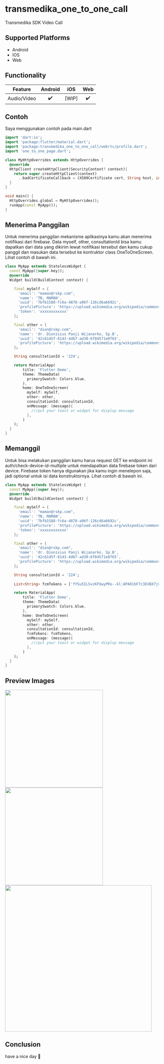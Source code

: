 # transmedika_one_to_one_call

Transmedika SDK Video Call

## Supported Platforms

- Android
- IOS
- Web

## Functionality

| Feature | Android |  iOS  | Web |
| :-------------: | :-------------:|:-----:| :-----: |
| Audio/Video | :heavy_check_mark: | [WIP] | :heavy_check_mark: |

## Contoh

Saya menggunakan contoh pada main.dart

```dart
import 'dart:io';
import 'package:flutter/material.dart';
import 'package:transmedika_one_to_one_call/webrtc/profile.dart';
import 'one_to_one_page.dart';

class MyHttpOverrides extends HttpOverrides {
  @override
  HttpClient createHttpClient(SecurityContext? context){
    return super.createHttpClient(context)
      ..badCertificateCallback = (X509Certificate cert, String host, int port)=> true;
  }
}

void main() {
  HttpOverrides.global = MyHttpOverrides();
  runApp(const MyApp());
}
```


## Menerima Panggilan

Untuk menerima panggilan mekanisme aplikasinya kamu akan menerima notifikasi dari firebase. 
Data myself, other, consultationId bisa kamu dapatkan dari data yang dikirim lewat notifikasi tersebut dan 
kamu cukup panggil dan masukan data tersebut ke kontruktor class OneToOneScreen. 
Lihat contoh di bawah ini.

```dart
class MyApp extends StatelessWidget {
  const MyApp({super.key});
  @override
  Widget build(BuildContext context) {

    final mySelf = {
      'email': "maman@rskp.com",
      'name': 'TN, MAMAN',
      'uuid': '7bfb1588-fc6a-4878-a96f-126cd6a6692c',
      'profilePicture': 'https://upload.wikimedia.org/wikipedia/commons/0/04/Elon_Musk_and_Hans_Koenigsmann_at_the_SpaceX_CRS-8_post-launch_press_conference_%2826223624532%29_%28cropped%29.jpg',
      'token': 'xxxxxxxxxxxx'
    };

    final other = {
      'email': "dion@rskp.com",
      'name': 'dr. Dionisius Panji Wijanarko, Sp.B',
      'uuid': '42c6145f-8143-4d67-ad30-6f84571e0f65',
      'profilePicture': 'https://upload.wikimedia.org/wikipedia/commons/thumb/5/56/Donald_Trump_official_portrait.jpg/710px-Donald_Trump_official_portrait.jpg',
    };

    String consultationId = '224';

    return MaterialApp(
        title: 'Flutter Demo',
        theme: ThemeData(
          primarySwatch: Colors.blue,
        ),
        home: OneToOneScreen(
          mySelf: mySelf,
          other: other,
          consultationId: consultationId,
          onMessage: (message){
            ///put your toast or widget for display message
          },
        )
    );
  }
}
```

## Memanggil

Untuk bisa melakukan panggilan kamu harus request GET ke endpoint ini auth/check-device-id-multiple untuk mendapatkan data firebase token dari device.
Firebase token hanya digunakan jika kamu ingin menelepon saja, jadi optional untuk isi data konstruktornya.
Lihat contoh di bawah ini.

```dart
class MyApp extends StatelessWidget {
  const MyApp({super.key});
  @override
  Widget build(BuildContext context) {

    final mySelf = {
      'email': "maman@rskp.com",
      'name': 'TN, MAMAN',
      'uuid': '7bfb1588-fc6a-4878-a96f-126cd6a6692c',
      'profilePicture': 'https://upload.wikimedia.org/wikipedia/commons/0/04/Elon_Musk_and_Hans_Koenigsmann_at_the_SpaceX_CRS-8_post-launch_press_conference_%2826223624532%29_%28cropped%29.jpg',
      'token': 'xxxxxxxxxxxx'
    };

    final other = {
      'email': "dion@rskp.com",
      'name': 'dr. Dionisius Panji Wijanarko, Sp.B',
      'uuid': '42c6145f-8143-4d67-ad30-6f84571e0f65',
      'profilePicture': 'https://upload.wikimedia.org/wikipedia/commons/thumb/5/56/Donald_Trump_official_portrait.jpg/710px-Donald_Trump_official_portrait.jpg',
    };

    String consultationId = '224';
    
    List<String> fcmTokens = ['fYSu5ILSvcKFUwyPRo--kl:APA91bF7c3EVBX7jvGvhQZrFC-Y2t83sjZ79gljq03WE9finRILE608KHAZkrX0MRIjAZL2Fi2Cvy1orZY8C9sgNfTH_eHWJl0X7quGSyusbTDaCnwVtGuwT22H3PbQwhaPmAXgqX6Oq'];

    return MaterialApp(
        title: 'Flutter Demo',
        theme: ThemeData(
          primarySwatch: Colors.blue,
        ),
        home: OneToOneScreen(
          mySelf: mySelf,
          other: other,
          consultationId: consultationId,
          fcmTokens: fcmTokens,
          onMessage: (message){
            ///put your toast or widget for display message
          },
        )
    );
  }
}
```

## Preview Images
<img src="https://raw.githubusercontent.com/WidiNetkrom/transmedika-video-call/main/screenshoots/Screenshot_20230405-143410.png" width="320px" />
<img src="https://raw.githubusercontent.com/WidiNetkrom/transmedika-video-call/main/screenshoots/Screenshot_20230405-143434.png" width="320px" />
<img src="https://raw.githubusercontent.com/WidiNetkrom/transmedika-video-call/main/screenshoots/web.PNG" width="480px"/>

## Conclusion
have a nice day 🙂